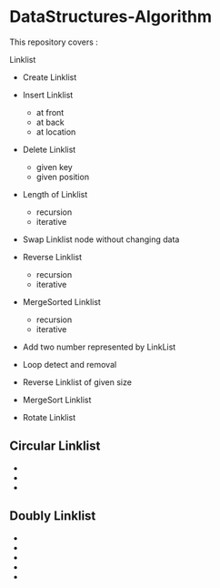 # DataStructures-Algorithm

This repository covers :

Linklist
- Create Linklist
- Insert Linklist
	- at front
	- at back
	- at location
- Delete Linklist
	- given key
	- given position
- Length of Linklist
	- recursion 
	- iterative
- Swap Linklist node without changing data
- Reverse Linklist
	- recursion 
	- iterative
- MergeSorted Linklist
	- recursion 
	- iterative
- Add two number represented by LinkList
- Loop detect and removal

- Reverse Linklist of given size
- MergeSort Linklist
- Rotate Linklist

Circular Linklist
- 
- 
- 
- 

Doubly Linklist
- 
- 
- 
- 
- 
- 